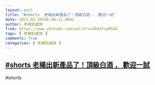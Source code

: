 ```yaml
---
layout: post
title: "#shorts  老楊出新產品了！頂級白酒 ， 歡迎一試"
date: 2023-02-28T06:00:11.000Z
author: 老楊到處說
from: https://www.youtube.com/watch?v=Ub4eFcpM1A4
tags: [ 老楊到處說 ]
comments: True
categories: [ 老楊到處說 ]
---
```

<!--1677564011000-->
[#shorts  老楊出新產品了！頂級白酒 ， 歡迎一試](https://www.youtube.com/watch?v=Ub4eFcpM1A4)
------

<div>
#shorts
</div>
